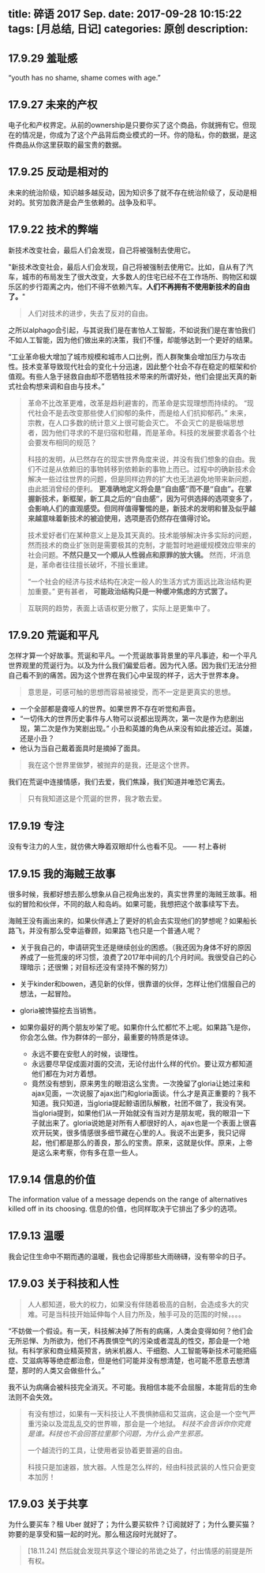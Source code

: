 title: 碎语 2017 Sep.
date: 2017-09-28 10:15:22
tags: [月总结, 日记]
categories: 原创
description: 
---

## 17.9.29 羞耻感
“youth has no shame, shame comes with age.”

## 17.9.27 未来的产权

电子化和产权界定。从前的ownership是只要你买了这个商品，你就拥有它。但现在的情况是，你成为了这个产品背后商业模式的一环。你的隐私，你的数据，是这件商品从你这里获取的最宝贵的数据。

## 17.9.25 反动是相对的

未来的统治阶级，知识越多越反动，因为知识多了就不存在统治阶级了，反动是相对的。贫穷加救济是会产生依赖的。战争及和平。

## 17.9.22 技术的弊端

新技术改变社会，最后人们会发现，自己将被强制去使用它。

"新技术改变社会，最后人们会发现，自己将被强制去使用它。比如，自从有了汽车，城市的布局发生了很大改变，大多数人的住宅已经不在工作场所、购物区和娱乐区的步行距离之内，他们不得不依赖汽车。**人们不再拥有不使用新技术的自由了。**"

> 人们对技术的进步，失去了反对的自由。

之所以alphago会引起，与其说我们是在害怕人工智能，不如说我们是在害怕我们不如人工智能，因为他们做出来的决策，我们不懂，却能够达到一个更好的结果。

“工业革命极大增加了城市规模和城市人口比例，而人群聚集会增加压力与攻击性。技术变革导致现代社会的变化十分迅速，因此整个社会不存在稳定的框架和价值观。有些人急于拯救自由却不愿牺牲技术带来的所谓好处，他们会提出天真的新式社会构想来调和自由与技术。”

> 革命不比改革更难，改革是趋利避害的，而革命是实现理想而持续的。
> “现代社会不是去改变那些使人们抑郁的条件，而是给人们抗抑郁药。”
> 未来，宗教，在人口多数的统计意义上很可能会灭亡。 不会灭亡的是极端思想者，因为他们寻求的不是归宿和慰藉，而是革命。科技的发展要求着各个社会要发布相同的规范？ 
> 
> 科技的发明，从已然存在的现实世界角度来说，并没有我们想象的自由。我们不过是从依赖旧的事物转移到依赖新的事物上而已。过程中的确新技术会解决一些过往世界的问题，但是同样边界的扩大也无法避免地带来新问题，由此抵消曾经的便利。 **更准确地定义将会是“自由感”而不是“自由”。在掌握新技术，新框架，新工具之后的“自由感”，因为可供选择的选项变多了，会影响人们的直观感受。但同样值得警惕的是，新技术的发明和普及似乎越来越意味着新技术的被迫使用，选项是否仍然存在值得讨论。**
> 
> 技术爱好者们在某种意义上是及其天真的。技术能够解决许多实际的问题，然而技术的商业扩张则是需要极其的克制，才能暂时地避缓规模效应带来的社会问题。**不然只是又一个顺从人性弱点和原罪的放大镜。**
> 然而，坏消息是，革命者往往擅长破坏，不擅长重建。
> 
> “一个社会的经济与技术结构在决定一般人的生活方式方面远比政治结构更加重要。”
> 更有甚者， **可能政治结构只是一种缓冲焦虑的方式罢了。**

> 互联网的趋势，表面上话语权更分散了，实际上是更集中了。


## 17.9.20 荒诞和平凡

怎样才算一个好故事。荒诞和平凡。一个荒诞故事背景里的平凡事迹，和一个平凡世界观里的荒诞行为。以及为什么我们偏爱后者。因为代入感。因为我们无法分担自己看不到的痛苦。因为这个世界在我们心中呈现的样子，远大于世界本身。

> 意思是，可感可触的思想而容易被接受，而不一定是更真实的思想。
 
- 一个全部都是聋哑人的世界。如果世界不存在听觉和声音。
- “一切伟大的世界历史事件与人物可以说都出现两次，第一次是作为悲剧出现，第二次是作为笑剧出现。” 小丑和英雄的角色从来没有如此接近过。英雄，还是小丑？
- 他认为当自己戴着面具时是摘掉了面具。

> 我在这个世界里做梦，被抛弃的是我，还是这个世界。

我们在荒诞中连接情感，我们去爱，我们焦躁，我们知道并唯恐它离去。

> 只有我知道这是个荒诞的世界，我才敢去爱。

## 17.9.19 专注

没有专注力的人生，就仿佛大睁着双眼却什么也看不见。 —— 村上春树 ​​​​

## 17.9.15 我的海贼王故事

很多时候，我都好想去那么想象从自己视角出发的，真实世界里的海贼王故事。相似的冒险和伙伴，不同的敌人和岛屿。如果可能，我想把这个故事续写下去。

海贼王没有画出来的，如果伙伴遇上了更好的机会去实现他们的梦想呢？如果船长路飞，并没有那么受幸运眷顾，如果路飞也只是一个普通人呢？

- 关于我自己的，申请研究生还是继续创业的困惑。（我还因为身体不好的原因养成了一些荒废的坏习惯，浪费了2017年中间的几个月时间。我很受自己的心理暗示；还很懒；对目标还没有坚持不懈的努力）
- 关于kinder和bowen，遇见新的伙伴，很靠谱的伙伴，怎样让他们信服自己的想法，一起冒险。
- gloria被馋猫挖去当销售。

- 如果你最好的两个朋友吵架了呢。如果你什么忙都忙不上呢。如果路飞是你，你会怎么做。作为群体的一部分，最重要的特质是体谅。
	- 永远不要在安慰人的时候，谈理性。
	- 永远要尽早促成面对面的交流，无论付出什么样的代价。要让双方都知道他们都在为对方着想。
	- 竟然没有想到，原来男生的眼泪这么宝贵。一次挽留了gloria让她过来和ajax见面，一次说服了ajax出门和gloria面谈。什么才是真正重要的？我不知道。我只知道，当gloria提起鲸语团队解散，社团不做了，我没有哭。当gloria提到，如果他们从一开始就没有当对方是朋友呢，我的眼泪一下子就出来了。gloria说她是对所有人都很好的人，ajax也是一个表面上很喜欢开玩笑，很多情感很多细节藏在心里的人。我说不出更多，我只记得起，他们都是那么的善良，那么的宝贵。原来，这就是伙伴。原来，上帝是这么来考察，你有多在意一些人。


## 17.9.14 信息的价值

The information value of a message depends on the range of alternatives killed off in its choosing. 信息的价值，也同样取决于它排出了多少的选项。


## 17.9.13 温暖

我会记住生命中不期而遇的温暖，我也会记得那些大雨磅礴，没有带伞的日子 ​​​​。


## 17.9.03 关于科技和人性

> 人人都知道，极大的权力，如果没有伴随着极高的自制，会造成多大的灾难。可是当科技开始延伸每个人目力所及，触手可及的范围的时候，。。。

“不妨做一个假设。有一天，科技解决掉了所有的病痛，人类会变得如何？他们会无所忌惮、为所欲为，他们不再畏惧空气的污染或者混乱的性交，那会是一个地狱。有科学家和商业精英预言，纳米机器人、干细胞、人工智能等新技术可能把癌症、艾滋病等等绝症都治愈，但是他们可能并没有想清楚，也可能不愿意去想清楚，那时的人类又会做些什么。”

我不认为病痛会被科技完全消灭。不可能。我相信本能不会屈服，本能背后的生命法则不会失效。

> 有没有想过，如果有一天科技让人不畏惧肺癌和艾滋病，这会是一个空气严重污染以及混乱乱交的世界嘛，那会是一个地狱。 _科技不会告诉你你究竟是谁。科技也不会回答拉里那个问题，为什么会产生邪恶。_
>  
> 一个越流行的工具，让使用者妥协着更普遍的自由。
> 
> 科技只是加速器，放大器。人性是怎么样的，经由科技武装的人性只会更变本加厉！


## 17.9.03 关于共享

为什么要买车？租 Uber 就好了；为什么要买软件？订阅就好了；为什么要买猫？妳要的是享受和猫一起的时光。那么租这段时光就好了。
> [18.11.24] 然后就会发现共享这个理论的吊诡之处了，付出情感的前提是所有权。
